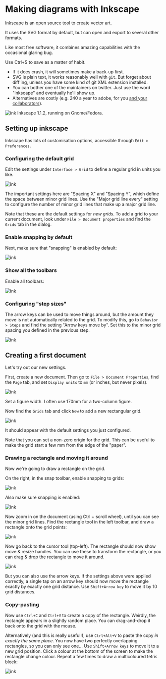 # Making diagrams with Inkscape

Inkscape is an open source tool to create vector art.

It uses the SVG format by default, but can open and export to several other formats.

Like most free software, it combines amazing capabilities with the occasional glaring bug.

Use Ctrl+S to save as a matter of habit.
- If it does crash, it will sometimes make a back-up first.
- SVG is plain text, it works reasonably well with `git`. But forget about diff'ing, unless you have some kind of git XML extension installed.
- You can bother one of the maintainers on twitter. Just use the word "inkscape" and eventually he'll show up.
- Alternatives are costly (e.g. 240 a year to adobe, for you [and your collaborators](https://en.wikipedia.org/wiki/Vendor_lock-in)).

![ink](./figures-2/hello.png)
Inkscape 1.1.2, running on Gnome/Fedora.

## Setting up inkscape

Inkscape has lots of customisation options, accessible through `Edit > Preferences`.

### Configuring the default grid

Edit the settings under `Interface > Grid` to define a regular grid in units you like.

![ink](./figures-2/prefs-grid.png)

The important settings here are "Spacing X" and "Spacing Y", which define the space between minor grid lines.
Use the "Major grid line every" setting to configure the number of minor grid lines that make up a major grid line.

Note that these are the default settings for _new grids_.
To add a grid to your current document, look under `File > Document properties` and find the `Grids` tab in the dialog.

### Enable snapping by default

Next, make sure that "snapping" is enabled by default:

![ink](./figures-2/prefs-snap.png)

### Show all the toolbars

Enable all toolbars:

![ink](./figures-2/conf-dialogs.png)

### Configuring "step sizes"

The arrow keys can be used to move things around, but the amount they move is not automatically related to the grid.
To modify this, go to `Behavior > Steps` and find the setting "Arrow keys move by".
Set this to the minor grid spacing you defined in the previous step.

![ink](./figures-2/prefs-steps.png)


## Creating a first document

Let's try out our new settings.

First, create a new document.
Then go to `File > Document Properties`, find the `Page` tab, and set `Display units` to `mm` (or inches, but never pixels).

![ink](./figures-2/new-doc-size.png)

Set a figure width.
I often use 170mm for a two-column figure.

Now find the `Grids` tab and click `New` to add a new rectangular grid.

![ink](./figures-2/new-doc-grid.png)

It should appear with the default settings you just configured.

Note that you can set a non-zero origin for the grid.
This can be useful to make the grid start a few mm from the edge of the "paper".

### Drawing a rectangle and moving it around

Now we're going to draw a rectangle on the grid.

On the right, in the snap toolbar, enable snapping to grids:

![ink](./figures-2/snap-grid.png)

Also make sure snapping is enabled:

![ink](./figures-2/snap-enable.png)

Now zoom in on the document (using Ctrl + scroll wheel), until you can see the minor grid lines.
Find the rectangle tool in the left toolbar, and draw a rectangle onto the grid points:

![ink](./figures-2/snap-rect.png)

Now go back to the cursor tool (top-left).
The rectangle should now show move & resize handles.
You can use these to transform the rectangle, or you can drag & drop the rectangle to move it around.

![ink](./figures-2/snap-rect-move.png)

But you can also use the arrow keys.
If the settings above were applied correctly, a single tap on an arrow key should now move the rectangle exactly by exactly one grid distance.
Use `Shift+Arrow key` to move it by 10 grid distances.

### Copy-pasting

Now use `Ctrl+C` and `Ctrl+V` to create a copy of the rectangle.
Weirdly, the rectangle appears in a slightly random place.
You can drag-and-drop it back onto the grid with the mouse.

Alternatively (and this is really useful!), use `Ctrl+Alt+V` to paste the copy _in exactly the same place_.
You now have two perfectly overlapping rectangles, so you can only see one...
Use `Shift+Arrow keys` to move it to a new grid position.
Click a colour at the bottom of the screen to make the rectangle change colour.
Repeat a few times to draw a multicoloured tetris block:

![ink](./figures-2/snap-rect-done.png)

